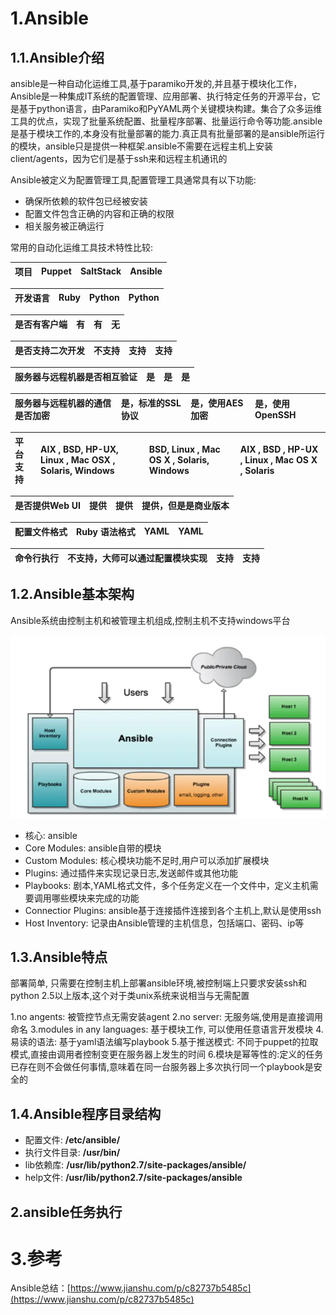 # 1.Ansible

## 1.1.Ansible介绍

ansible是一种自动化运维工具,基于paramiko开发的,并且基于模块化工作，Ansible是一种集成IT系统的配置管理、应用部署、执行特定任务的开源平台，它是基于python语言，由Paramiko和PyYAML两个关键模块构建。集合了众多运维工具的优点，实现了批量系统配置、批量程序部署、批量运行命令等功能.ansible是基于模块工作的,本身没有批量部署的能力.真正具有批量部署的是ansible所运行的模块，ansible只是提供一种框架.ansible不需要在远程主机上安装client/agents，因为它们是基于ssh来和远程主机通讯的

Ansible被定义为配置管理工具,配置管理工具通常具有以下功能:

* 确保所依赖的软件包已经被安装
* 配置文件包含正确的内容和正确的权限
* 相关服务被正确运行

常用的自动化运维工具技术特性比较:

| 项目 | Puppet | SaltStack | Ansible |
| :--- | :--- | :--- | :--- |


| 开发语言 | Ruby | Python | Python |
| :--- | :--- | :--- | :--- |


| 是否有客户端 | 有 | 有 | 无 |
| :--- | :--- | :--- | :--- |


| 是否支持二次开发 | 不支持 | 支持 | 支持 |
| :--- | :--- | :--- | :--- |


| 服务器与远程机器是否相互验证 | 是 | 是 | 是 |
| :--- | :--- | :--- | :--- |


| 服务器与远程机器的通信是否加密 | 是，标准的SSL协议 | 是，使用AES加密 | 是，使用OpenSSH |
| :--- | :--- | :--- | :--- |


| 平台支持 | AIX , BSD, HP-UX, Linux , Mac OSX , Solaris, Windows | BSD, Linux , Mac OS X , Solaris, Windows | AIX , BSD , HP-UX , Linux , Mac OS X , Solaris |
| :--- | :--- | :--- | :--- |


| 是否提供Web UI | 提供 | 提供 | 提供，但是是商业版本 |
| :--- | :--- | :--- | :--- |


| 配置文件格式 | Ruby 语法格式 | YAML | YAML |
| :--- | :--- | :--- | :--- |


| 命令行执行 | 不支持，大师可以通过配置模块实现 | 支持 | 支持 |
| :--- | :--- | :--- | :--- |


## 1.2.Ansible基本架构

Ansible系统由控制主机和被管理主机组成,控制主机不支持windows平台

![](/static/image/6078939-1799907d732a3e87.webp)

* 核心: ansible
* Core Modules: ansible自带的模块
* Custom Modules: 核心模块功能不足时,用户可以添加扩展模块
* Plugins: 通过插件来实现记录日志,发送邮件或其他功能
* Playbooks: 剧本,YAML格式文件，多个任务定义在一个文件中，定义主机需要调用哪些模块来完成的功能
* Connectior Plugins: ansible基于连接插件连接到各个主机上,默认是使用ssh
* Host Inventory: 记录由Ansible管理的主机信息，包括端口、密码、ip等

## 1.3.Ansible特点

部署简单, 只需要在控制主机上部署ansible环境,被控制端上只要求安装ssh和python 2.5以上版本,这个对于类unix系统来说相当与无需配置

1.no angents: 被管控节点无需安装agent
2.no server: 无服务端,使用是直接调用命名
3.modules in any languages: 基于模块工作, 可以使用任意语言开发模块
4.易读的语法: 基于yaml语法编写playbook
5.基于推送模式: 不同于puppet的拉取模式,直接由调用者控制变更在服务器上发生的时间
6.模块是幂等性的:定义的任务已存在则不会做任何事情,意味着在同一台服务器上多次执行同一个playbook是安全的

## 1.4.Ansible程序目录结构

* 配置文件: **/etc/ansible/**
* 执行文件目录: **/usr/bin/**
* lib依赖库: **/usr/lib/python2.7/site-packages/ansible/**
* help文件: **/usr/lib/python2.7/site-packages/ansible**

## 2.ansible任务执行















# 3.参考

Ansible总结：[https://www.jianshu.com/p/c82737b5485c](https://www.jianshu.com/p/c82737b5485c)

